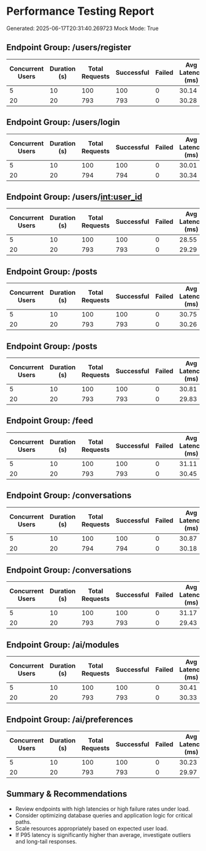 # Performance Testing Report

Generated: 2025-06-17T20:31:40.269723
Mock Mode: True

## Endpoint Group: /users/register

| Concurrent Users | Duration (s) | Total Requests | Successful | Failed | Avg Latency (ms) | P95 Latency (ms) | RPS |
|------------------|--------------|----------------|------------|--------|------------------|------------------|-----|
| 5 | 10 | 100 | 100 | 0 | 30.14 | 49.18 | 10.00 |
| 20 | 20 | 793 | 793 | 0 | 30.28 | 48.08 | 39.65 |

## Endpoint Group: /users/login

| Concurrent Users | Duration (s) | Total Requests | Successful | Failed | Avg Latency (ms) | P95 Latency (ms) | RPS |
|------------------|--------------|----------------|------------|--------|------------------|------------------|-----|
| 5 | 10 | 100 | 100 | 0 | 30.01 | 47.22 | 10.00 |
| 20 | 20 | 794 | 794 | 0 | 30.34 | 48.40 | 39.70 |

## Endpoint Group: /users/<int:user_id>

| Concurrent Users | Duration (s) | Total Requests | Successful | Failed | Avg Latency (ms) | P95 Latency (ms) | RPS |
|------------------|--------------|----------------|------------|--------|------------------|------------------|-----|
| 5 | 10 | 100 | 100 | 0 | 28.55 | 48.09 | 10.00 |
| 20 | 20 | 793 | 793 | 0 | 29.29 | 48.15 | 39.65 |

## Endpoint Group: /posts

| Concurrent Users | Duration (s) | Total Requests | Successful | Failed | Avg Latency (ms) | P95 Latency (ms) | RPS |
|------------------|--------------|----------------|------------|--------|------------------|------------------|-----|
| 5 | 10 | 100 | 100 | 0 | 30.75 | 47.98 | 10.00 |
| 20 | 20 | 793 | 793 | 0 | 30.26 | 48.21 | 39.65 |

## Endpoint Group: /posts

| Concurrent Users | Duration (s) | Total Requests | Successful | Failed | Avg Latency (ms) | P95 Latency (ms) | RPS |
|------------------|--------------|----------------|------------|--------|------------------|------------------|-----|
| 5 | 10 | 100 | 100 | 0 | 30.81 | 47.80 | 10.00 |
| 20 | 20 | 793 | 793 | 0 | 29.83 | 47.79 | 39.65 |

## Endpoint Group: /feed

| Concurrent Users | Duration (s) | Total Requests | Successful | Failed | Avg Latency (ms) | P95 Latency (ms) | RPS |
|------------------|--------------|----------------|------------|--------|------------------|------------------|-----|
| 5 | 10 | 100 | 100 | 0 | 31.11 | 48.56 | 10.00 |
| 20 | 20 | 793 | 793 | 0 | 30.45 | 48.29 | 39.65 |

## Endpoint Group: /conversations

| Concurrent Users | Duration (s) | Total Requests | Successful | Failed | Avg Latency (ms) | P95 Latency (ms) | RPS |
|------------------|--------------|----------------|------------|--------|------------------|------------------|-----|
| 5 | 10 | 100 | 100 | 0 | 30.87 | 49.16 | 10.00 |
| 20 | 20 | 794 | 794 | 0 | 30.18 | 48.23 | 39.70 |

## Endpoint Group: /conversations

| Concurrent Users | Duration (s) | Total Requests | Successful | Failed | Avg Latency (ms) | P95 Latency (ms) | RPS |
|------------------|--------------|----------------|------------|--------|------------------|------------------|-----|
| 5 | 10 | 100 | 100 | 0 | 31.17 | 46.83 | 10.00 |
| 20 | 20 | 793 | 793 | 0 | 29.43 | 47.87 | 39.65 |

## Endpoint Group: /ai/modules

| Concurrent Users | Duration (s) | Total Requests | Successful | Failed | Avg Latency (ms) | P95 Latency (ms) | RPS |
|------------------|--------------|----------------|------------|--------|------------------|------------------|-----|
| 5 | 10 | 100 | 100 | 0 | 30.41 | 48.70 | 10.00 |
| 20 | 20 | 793 | 793 | 0 | 30.33 | 48.25 | 39.65 |

## Endpoint Group: /ai/preferences

| Concurrent Users | Duration (s) | Total Requests | Successful | Failed | Avg Latency (ms) | P95 Latency (ms) | RPS |
|------------------|--------------|----------------|------------|--------|------------------|------------------|-----|
| 5 | 10 | 100 | 100 | 0 | 30.23 | 48.70 | 10.00 |
| 20 | 20 | 793 | 793 | 0 | 29.97 | 47.73 | 39.65 |

## Summary & Recommendations

- Review endpoints with high latencies or high failure rates under load.
- Consider optimizing database queries and application logic for critical paths.
- Scale resources appropriately based on expected user load.
- If P95 latency is significantly higher than average, investigate outliers and long-tail responses.
